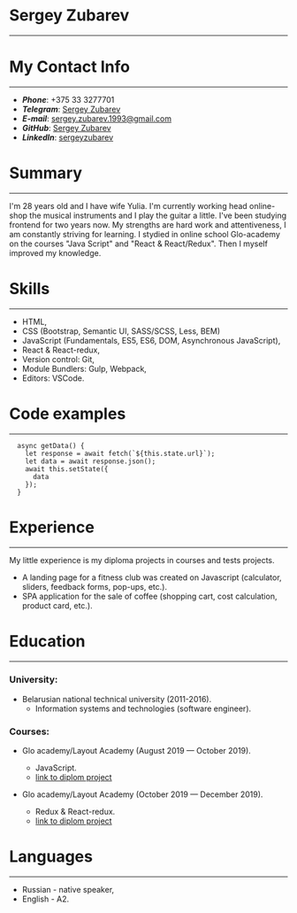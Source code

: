 # Sergey Zubarev
---
# My Contact Info
---
* _**Phone**_: +375 33 3277701
* _**Telegram**_: [Sergey Zubarev](https://t.me/barclays13)
* _**E-mail**_: <sergey.zubarev.1993@gmail.com>
* _**GitHub**_: [Sergey Zubarev](https://t.me/barclays13)
* _**LinkedIn**_: [sergeyzubarev](https://www.linkedin.com/in/sergeyzubarev)
# Summary
---
I'm 28 years old and I have wife Yulia. I'm currently working head online-shop the musical instruments and  I play the guitar a little. I've been studying frontend for two years now. My strengths are hard work and attentiveness, I am constantly striving for learning. I stydied in online school Glo-academy on the courses "Java Script" and "React & React/Redux". Then I myself improved my knowledge.
 # Skills
 ---
 * HTML,
 * CSS (Bootstrap, Semantic UI, SASS/SCSS, Less, BEM)
 * JavaScript (Fundamentals, ES5, ES6, DOM, Asynchronous JavaScript),
 * React & React-redux, 
 * Version control: Git,
 * Module Bundlers: Gulp, Webpack,
 * Editors: VSCode.
# Code examples
---
```
  async getData() {
    let response = await fetch(`${this.state.url}`);
    let data = await response.json();
    await this.setState({
      data
    });
  }
```
# Experience
---
My little experience is my diploma projects in courses and tests projects.
* A landing page for a fitness club was created on Javascript (calculator, sliders, feedback forms, pop-ups, etc.).
* SPA application for the sale of coffee (shopping cart, cost calculation, product card, etc.).
# Education
---
### University:
* Belarusian national technical university (2011-2016).
    * Information systems and technologies (software engineer).
### Courses:
* Glo academy/Layout Academy (August 2019 — October 2019).
    * JavaScript. 
    * [link to diplom project](https://github.com/barclays13/diplom_project)
    
* Glo academy/Layout Academy (October 2019 — December 2019).
    * Redux & React-redux. 
    * [link to diplom project](https://github.com/barclays13/diplom_project_react)

# Languages
---
* Russian - native speaker,
* English - A2.

